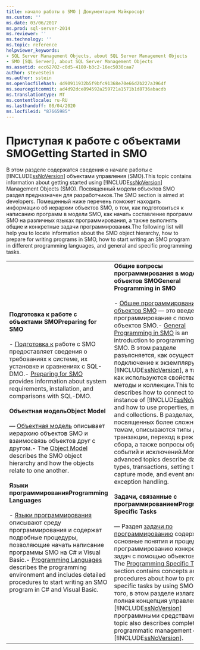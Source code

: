 ```yaml
---
title: начало работы в SMO | Документация Майкрософт
ms.custom: ''
ms.date: 03/06/2017
ms.prod: sql-server-2014
ms.reviewer: ''
ms.technology: ''
ms.topic: reference
helpviewer_keywords:
- SQL Server Management Objects, about SQL Server Management Objects
- SMO [SQL Server], about SQL Server Management Objects
ms.assetid: ecc62702-c0d5-4180-b3c2-16ec5030caa7
author: stevestein
ms.author: sstein
ms.openlocfilehash: 4d90911932b5f9bfc91368e70e66d2b227a3964f
ms.sourcegitcommit: ad4d92dce894592a259721a1571b1d8736abacdb
ms.translationtype: MT
ms.contentlocale: ru-RU
ms.lasthandoff: 08/04/2020
ms.locfileid: "87665985"
---
```

# <a name="getting-started-in-smo"></a><span data-ttu-id="9a742-102">Приступая к работе с объектами SMO</span><span class="sxs-lookup"><span data-stu-id="9a742-102">Getting Started in SMO</span></span>
  <span data-ttu-id="9a742-103">В этом разделе содержатся сведения о начале работы с [!INCLUDE[ssNoVersion](../../includes/ssnoversion-md.md)] объектами управления (SMO).</span><span class="sxs-lookup"><span data-stu-id="9a742-103">This topic contains information about getting started using [!INCLUDE[ssNoVersion](../../includes/ssnoversion-md.md)] Management Objects (SMO).</span></span> <span data-ttu-id="9a742-104">Посвященный модели объектов SMO раздел предназначен для разработчиков.</span><span class="sxs-lookup"><span data-stu-id="9a742-104">The SMO section is aimed at developers.</span></span> <span data-ttu-id="9a742-105">Помещенный ниже перечень поможет находить информацию об иерархии объектов SMO, о том, как подготовиться к написанию программ в модели SMO, как начать составление программ SMO на различных языках программирования, а также выполнять общие и конкретные задачи программирования.</span><span class="sxs-lookup"><span data-stu-id="9a742-105">The following list will help you to locate information about the SMO object hierarchy, how to prepare for writing programs in SMO, how to start writing an SMO program in different programming languages, and general and specific programming tasks.</span></span>  
  
|||  
|-|-|  
|<span data-ttu-id="9a742-106">**Подготовка к работе с объектами SMO**</span><span class="sxs-lookup"><span data-stu-id="9a742-106">**Preparing for SMO**</span></span><br /><br /> <span data-ttu-id="9a742-107">-   [Подготовка к](../../database-engine/dev-guide/preparing-to-use-smo.md) работе с SMO предоставляет сведения о требованиях к системе, их установке и сравнениях с SQL-DMO.</span><span class="sxs-lookup"><span data-stu-id="9a742-107">-   [Preparing for SMO](../../database-engine/dev-guide/preparing-to-use-smo.md) provides information about system requirements, installation, and comparisons with SQL-DMO.</span></span><br /><br /> <span data-ttu-id="9a742-108">**Объектная модель**</span><span class="sxs-lookup"><span data-stu-id="9a742-108">**Object Model**</span></span><br /><br /> <span data-ttu-id="9a742-109">— [Объектная модель](smo-object-model.md) описывает иерархию объектов SMO и взаимосвязь объектов друг с другом.</span><span class="sxs-lookup"><span data-stu-id="9a742-109">-   The [Object Model](smo-object-model.md) describes the SMO object hierarchy and how the objects relate to one another.</span></span><br /><br /> <span data-ttu-id="9a742-110">**Языки программирования**</span><span class="sxs-lookup"><span data-stu-id="9a742-110">**Programming Languages**</span></span><br /><br /> <span data-ttu-id="9a742-111">-   [Языки программирования](smo-programming-languages.md) описывают среду программирования и содержат подробные процедуры, позволяющие начать написание программы SMO на C# и Visual Basic.</span><span class="sxs-lookup"><span data-stu-id="9a742-111">-   [Programming Languages](smo-programming-languages.md) describes the programming environment and includes detailed procedures to start writing an SMO program in C# and Visual Basic.</span></span>|<span data-ttu-id="9a742-112">**Общие вопросы программирования в модели объектов SMO**</span><span class="sxs-lookup"><span data-stu-id="9a742-112">**General Programming in SMO**</span></span><br /><br /> <span data-ttu-id="9a742-113">-   [Общее программирование объектов SMO](create-program/creating-smo-programs.md) — это введение в программирование с помощью объектов SMO.</span><span class="sxs-lookup"><span data-stu-id="9a742-113">-   [General Programming in SMO](create-program/creating-smo-programs.md) is an introduction to programming with SMO.</span></span> <span data-ttu-id="9a742-114">В этом разделе разъясняется, как осуществляется подключение к экземпляру [!INCLUDE[ssNoVersion](../../includes/ssnoversion-md.md)], а также как используются свойства, методы и коллекции.</span><span class="sxs-lookup"><span data-stu-id="9a742-114">This topic describes how to connect to an instance of [!INCLUDE[ssNoVersion](../../includes/ssnoversion-md.md)], and how to use properties, methods, and collections.</span></span> <span data-ttu-id="9a742-115">В разделах, посвященных более сложным темам, описываются типы данных, транзакции, переход в режим сбора, а также вопросы обработки событий и исключений.</span><span class="sxs-lookup"><span data-stu-id="9a742-115">More advanced topics describe data types, transactions, setting the capture mode, and event and exception handling.</span></span><br /><br /> <span data-ttu-id="9a742-116">**Задачи, связанные с программированием**</span><span class="sxs-lookup"><span data-stu-id="9a742-116">**Programming Specific Tasks**</span></span><br /><br /> <span data-ttu-id="9a742-117">— Раздел [задачи по программированию](tasks/programming-specific-tasks.md) содержит основные понятия и процедуры по программированию конкретных задач с помощью объектов SMO.</span><span class="sxs-lookup"><span data-stu-id="9a742-117">-   The [Programming Specific Tasks](tasks/programming-specific-tasks.md) section contains concepts and procedures about how to program specific tasks by using SMO.</span></span> <span data-ttu-id="9a742-118">Кроме того, в этом разделе излагается полная концепция управления [!INCLUDE[ssNoVersion](../../includes/ssnoversion-md.md)] программными средствами.</span><span class="sxs-lookup"><span data-stu-id="9a742-118">The topic also describes complete programmatic management of [!INCLUDE[ssNoVersion](../../includes/ssnoversion-md.md)].</span></span>|  
  
  
